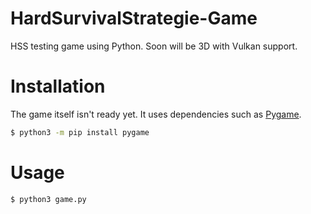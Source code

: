 # HardSurvivalStrategie-Game
HSS testing game using Python. Soon will be 3D with Vulkan support.

# Installation
The game itself isn't ready yet. It uses dependencies such as [Pygame](https://github.com/pygame/pygame).

```bash
$ python3 -m pip install pygame
```
# Usage
```bash
$ python3 game.py
```
